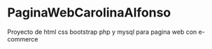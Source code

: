 # PaginaWebCarolinaAlfonso
Proyecto de html css bootstrap php y mysql para pagina web con e-commerce
